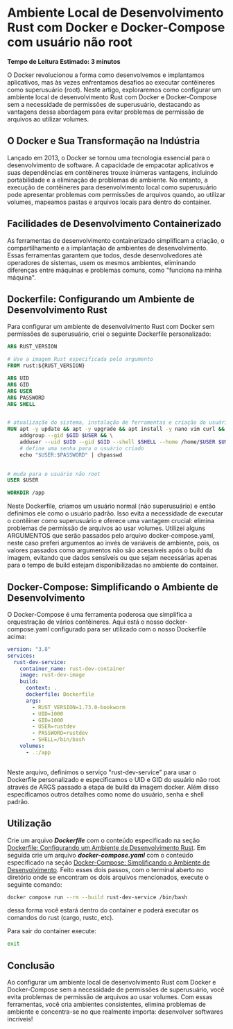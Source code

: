 
# Ambiente Local de Desenvolvimento Rust com Docker e Docker-Compose com usuário não root 
**Tempo de Leitura Estimado: 3 minutos**

O Docker revolucionou a forma como desenvolvemos e implantamos aplicativos, mas às vezes enfrentamos desafios ao executar contêineres como superusuário (root). Neste artigo, exploraremos como configurar um ambiente local de desenvolvimento Rust com Docker e Docker-Compose sem a necessidade de permissões de superusuário, destacando as vantagens dessa abordagem para evitar problemas de permissão de arquivos ao utilizar volumes.


## O Docker e Sua Transformação na Indústria

Lançado em 2013, o Docker se tornou uma tecnologia essencial para o desenvolvimento de software. A capacidade de empacotar aplicativos e suas dependências em contêineres trouxe inúmeras vantagens, incluindo portabilidade e a eliminação de problemas de ambiente. No entanto, a execução de contêineres para desenvolvimento local como superusuário pode apresentar problemas com permissões de arquivos quando, ao utilizar volumes, mapeamos pastas e arquivos locais para dentro do container.

## Facilidades de Desenvolvimento Containerizado
As ferramentas de desenvolvimento containerizado simplificam a criação, o compartilhamento e a implantação de ambientes de desenvolvimento. Essas ferramentas garantem que todos, desde desenvolvedores até operadores de sistemas, usem os mesmos ambientes, eliminando diferenças entre máquinas e problemas comuns, como "funciona na minha máquina".


## Dockerfile: Configurando um Ambiente de Desenvolvimento Rust
<a name="dockerfile"></a>
Para configurar um ambiente de desenvolvimento Rust com Docker sem permissões de superusuário, criei o seguinte Dockerfile personalizado:

```Dockerfile
ARG RUST_VERSION

# Use a imagem Rust especificada pelo argumento
FROM rust:${RUST_VERSION}

ARG UID
ARG GID
ARG USER
ARG PASSWORD
ARG SHELL


# atualização do sistema, instalação de ferramentas e criação do usuário não root
RUN apt -y update && apt -y upgrade && apt install -y nano vim curl && \
    addgroup --gid $GID $USER && \
    adduser --uid $UID --gid $GID --shell $SHELL --home /home/$USER $USER && \
    # define uma senha para o usuário criado
    echo "$USER:$PASSWORD" | chpasswd
    

# muda para o usuário não root
USER $USER

WORKDIR /app

```

Neste Dockerfile, criamos um usuário normal (não superusuário) e então definimos ele como o usuário padrão. Isso evita a necessidade de executar o contêiner como superusuário e oferece uma vantagem crucial: elimina problemas de permissão de arquivos ao usar volumes. Utilizei alguns ARGUMENTOS que serão passados pelo arquivo docker-compose.yaml, neste caso preferi argumentos ao invés de variáveis de ambiente, pois, os valores passados como argumentos não são acessíveis após o build da imagem, evitando que dados sensíveis ou que sejam necessárias apenas para o tempo de build estejam disponibilizadas no ambiente do container.

## Docker-Compose: Simplificando o Ambiente de Desenvolvimento
<a name="docker-compose"></a>
O Docker-Compose é uma ferramenta poderosa que simplifica a orquestração de vários contêineres. Aqui está o nosso docker-compose.yaml configurado para ser utilizado com o nosso Dockerfile acima:

```yaml
version: "3.8"
services:
  rust-dev-service:
    container_name: rust-dev-container
    image: rust-dev-image
    build:
      context: .
      dockerfile: Dockerfile
      args:
        - RUST_VERSION=1.73.0-bookworm
        - UID=1000
        - GID=1000
        - USER=rustdev
        - PASSWORD=rustdev
        - SHELL=/bin/bash
    volumes:
      - .:/app
    
```

Neste arquivo, definimos o serviço "rust-dev-service" para usar o Dockerfile personalizado e especificamos o UID e GID do usuário não root através de ARGS passado a etapa de build da imagem docker. Além disso especificamos outros detalhes como nome do usuário, senha e shell padrão.

## Utilização
Crie um arquivo ***Dockerfile*** com o conteúdo especificado na seção [Dockerfile: Configurando um Ambiente de Desenvolvimento Rust](#dockerfile).
Em seguida crie um arquivo ***docker-compose.yaml*** com o conteúdo especificado na seção [Docker-Compose: Simplificando o Ambiente de Desenvolvimento](#docker-compose). Feito esses dois passos, com o terminal aberto no diretório onde se encontram os dois arquivos mencionados, execute o seguinte comando:

```bash
docker compose run --rm --build rust-dev-service /bin/bash
```

dessa forma você estará dentro do container e poderá executar os comandos do rust (cargo, rustc, etc).

Para sair do container execute:
```bash
exit
```

## Conclusão
Ao configurar um ambiente local de desenvolvimento Rust com Docker e Docker-Compose sem a necessidade de permissões de superusuário, você evita problemas de permissão de arquivos ao usar volumes. Com essas ferramentas, você cria ambientes consistentes, elimina problemas de ambiente e concentra-se no que realmente importa: desenvolver softwares incríveis!